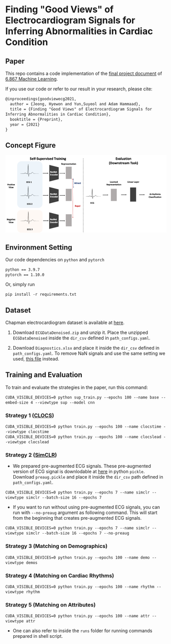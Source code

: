 # Finding "Good Views" of Electrocardiogram Signals for Inferring Abnormalities in Cardiac Condition

## Paper
This repo contains a code implementation of the [final project document](assets/Finding%20_Good%20Views_%20of%20Electrocardiogram%20Signals%20for%20Inferring%20Abnormalities%20in%20Cardiac%20Condition.pdf) of [6.867 Machine Learning](http://www.ai.mit.edu/courses/6.867-f04/). 

If you use our code or refer to our result in your research, please cite:
```
@inproceedings{goodviewecg2021,
  author = {Jeong, Hyewon and Yun,Suyeol and Adam Hammaad},
  title = {Finding "Good Views" of Electrocardiogram Signals for Inferring Abnormalities in Cardiac Condition},
  booktitle = {Preprint},
  year = {2021}
}
```

## Concept Figure
![concpet](./assets/concept.png)

## Environment Setting
Our code dependencies on `python` and `pytorch`
```
python == 3.9.7
pytorch == 1.10.0
```

Or, simply run
```
pip install -r requirements.txt
```

## Dataset
Chapman electrocardiogram dataset is available at [here](https://figshare.com/collections/ChapmanECG/4560497/2).

1. Download `ECGDataDenoised.zip` and unzip it. Place the unzipped `ECGDataDenoised` inside the `dir_csv` defined in `path_configs.yaml`.

2. Download `Diagnostics.xlsx` and place it inside the `dir_csv` defined in `path_configs.yaml`. To remove NaN signals and use the same setting we used, [this file](https://docs.google.com/spreadsheets/d/1rW9f6FYswwbSRcf8A5YPSubb5cIYKxRs/edit?usp=sharing&ouid=109860069282059750704&rtpof=true&sd=true) instead.


## Training and Evaluation
To train and evaluate the strategies in the paper, run this command:

```
CUDA_VISIBLE_DEVICES=0 python sup_train.py --epochs 100 --name base --embed-size 4 --viewtype sup --model cnn
```

### Strategy 1 ([CLOCS](https://arxiv.org/pdf/2005.13249.pdf))
```
CUDA_VISIBLE_DEVICES=0 python train.py --epochs 100 --name clocstime --viewtype clocstime
CUDA_VISIBLE_DEVICES=0 python train.py --epochs 100 --name clocslead --viewtype clocslead
```

### Strategy 2 ([SimCLR](https://arxiv.org/pdf/2002.05709.pdf))

- We prepared pre-augmented ECG signals. These pre-augmented version of ECG signal is  downlodable at [here](https://www.dropbox.com/s/k7s1xeibp2yg8xu/preaug.pickle?dl=0) in python `pickle`. Download `preaug.pickle` and place it inside the `dir_csv` path defined in `path_configs.yaml`.

```
CUDA_VISIBLE_DEVICES=0 python train.py --epochs 7 --name simclr --viewtype simclr --batch-size 16 --epochs 7
```

- If you want to run without using pre-augmented ECG signals, you can run with `--no-preaug` argument as following command. This will start from the beginning that creates pre-augmented ECG signals.

```
CUDA_VISIBLE_DEVICES=0 python train.py --epochs 7 --name simclr --viewtype simclr --batch-size 16 --epochs 7 --no-preaug
```


### Strategy 3 (Matching on Demographics)
```
CUDA_VISIBLE_DEVICES=0 python train.py --epochs 100 --name demo --viewtype demos
```

### Strategy 4 (Matching on Cardiac Rhythms)
```
CUDA_VISIBLE_DEVICES=0 python train.py --epochs 100 --name rhythm --viewtype rhythm
```

### Strategy 5 (Matching on Attributes)
```
CUDA_VISIBLE_DEVICES=0 python train.py --epochs 100 --name attr --viewtype attr
```

* One can also refer to inside the `runs` folder for running commands prepared in shell script.

